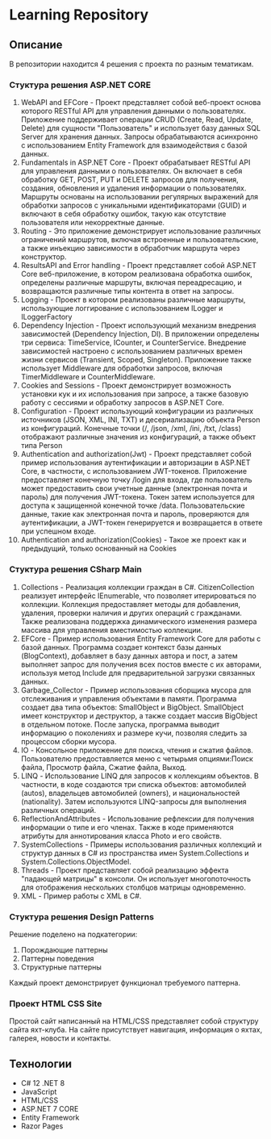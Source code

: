 # Learning Repository

## Описание

В репозитории находится 4 решения с проекта по разным тематикам.


### Стуктура решения ASP.NET CORE

1. WebAPI and EFCore - Проект представляет собой веб-проект основа которого RESTful API для управления данными о пользователях. Приложение поддерживает операции CRUD (Create, Read, Update, Delete) для сущности "Пользователь" и использует базу данных SQL Server для хранения данных. Запросы обрабатываются асинхронно с использованием Entity Framework для взаимодействия с базой данных.
2. Fundamentals in ASP.NET Core - Проект обрабатывает RESTful API для управления данными о пользователях. Он включает в себя обработку GET, POST, PUT и DELETE запросов для получения, создания, обновления и удаления информации о пользователях. Маршруты основаны на использовании регулярных выражений для обработки запросов с уникальными идентификаторами (GUID) и включают в себя обработку ошибок, такую как отсутствие пользователя или некорректные данные.
3. Routing - Это приложение демонстрирует использование различных ограничений маршрутов, включая встроенные и пользовательские, а также инъекцию зависимости в обработчик маршрута через конструктор.
4. ResultsAPI and Error handling - Проект представляет собой ASP.NET Core веб-приложение, в котором реализована обработка ошибок, определены различные маршруты, включая переадресацию, и возвращаются различные типы контента в ответ на запросы. 
5. Logging - Проект в котором реализованы различные маршруты, использующие логгирование с использованием ILogger и ILoggerFactory
6. Dependency Injection - Проект использующий механизм внедрения зависимостей (Dependency Injection, DI). В приложении определены три сервиса: TimeService, ICounter, и CounterService. Внедрение зависимостей настроено с использованием различных времен жизни сервисов (Transient, Scoped, Singleton). Приложение также использует Middleware для обработки запросов, включая TimerMiddleware и CounterMiddleware.
7. Cookies and Sessions - Проект демонстрирует возможность установки кук и их использования при запросе, а также базовую работу с сессиями и обработку запросов в ASP.NET Core.
8. Configuration - Проект использующий конфигурации из различных источников (JSON, XML, INI, TXT) и десериализацию объекта Person из конфигураций. Конечные точки (/, /json, /xml, /ini, /txt, /class) отображают различные значения из конфигураций, а также объект типа Person
9. Authentication and authorization(Jwt) - Проект представляет собой пример использования аутентификации и авторизации в ASP.NET Core, в частности, с использованием JWT-токенов. Приложение предоставляет конечную точку /login для входа, где пользователь может предоставить свои учетные данные (электронная почта и пароль) для получения JWT-токена. Токен затем используется для доступа к защищенной конечной точке /data. Пользовательские данные, такие как электронная почта и пароль, проверяются для аутентификации, а JWT-токен генерируется и возвращается в ответе при успешном входе.
10. Authentication and authorization(Cookies) - Такое же проект как и предыдущий, только основанный на Cookies

### Стуктура решения CSharp Main

1. Collections - Реализация коллекции граждан в C#. CitizenCollection реализует интерфейс IEnumerable, что позволяет итерироваться по коллекции. Коллекция предоставляет методы для добавления, удаления, проверки наличия и других операций с гражданами. Также реализована поддержка динамического изменения размера массива для управления вместимостью коллекции.
2. EFCore - Пример использования Entity Framework Core для работы с базой данных. Программа создает контекст базы данных (BlogContext), добавляет в базу данных автора и пост, а затем выполняет запрос для получения всех постов вместе с их авторами, используя метод Include для предварительной загрузки связанных данных. 
3. Garbage_Collector - Пример использования сборщика мусора для отслеживания и управления объектами в памяти. Программа создает два типа объектов: SmallObject и BigObject. SmallObject имеет конструктор и деструктор, а также создает массив BigObject в отдельном потоке. После запуска, программа выводит информацию о поколениях и размере кучи, позволяя следить за процессом сборки мусора.
4. IO - Консольное приложение для поиска, чтения и сжатия файлов. Пользователю предоставляется меню с четырьмя опциями:Поиск файла, Просмотр файла, Сжатие файла, Выход.
5. LINQ - Использование LINQ для запросов к коллекциям объектов. В частности, в коде создаются три списка объектов: автомобилей (autos), владельцев автомобилей (owners), и национальностей (nationality). Затем используются LINQ-запросы для выполнения различных операций.
6. ReflectionAndAttributes - Использование рефлексии для получения информации о типе и его членах. Также в коде применяются атрибуты для аннотирования класса Photo и его свойств.
7. SystemCollections - Примеры использования различных коллекций и структур данных в C# из пространства имен System.Collections и System.Collections.ObjectModel.
8. Threads - Проект представляет собой реализацию эффекта "падающей матрицы" в консоли. Он использует многопоточность для отображения нескольких столбцов матрицы одновременно. 
9. XML - Пример работы с XML в C#.

### Стуктура решения Design Patterns

Решение поделено на подкатегории: 
1. Порождающие паттерны
2. Паттерны поведения
3. Структурные паттерны

Каждый проект демонстрирует функционал требуемого паттерна.

### Проект HTML CSS Site
Простой сайт написанный на HTML/CSS представляет собой структуру сайта яхт-клуба. На сайте присутствует навигация, информация о яхтах, галерея, новости и контакты. 

## Технологии

- C# 12 .NET 8
- JavaScript
- HTML/CSS
- ASP.NET 7 CORE
- Entity Framework
- Razor Pages
